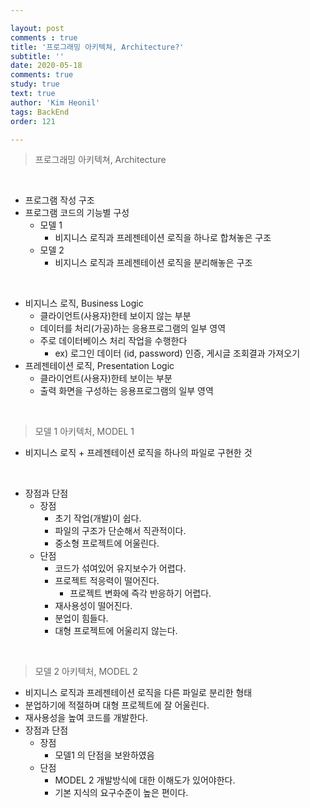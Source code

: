 ```yaml
---

layout: post
comments : true
title: '프로그래밍 아키텍쳐, Architecture?'
subtitle: ''
date: 2020-05-18
comments: true
study: true
text: true
author: 'Kim Heonil'
tags: BackEnd
order: 121

---
```


> 프로그래밍 아키텍쳐, Architecture

<br>

- 프로그램 작성 구조
- 프로그램 코드의 기능별 구성
  - 모델 1
    - 비지니스 로직과 프레젠테이션 로직을 하나로 합쳐놓은 구조
  - 모델 2
    - 비지니스 로직과 프레젠테이션 로직을 분리해놓은 구조

<br>

- 비지니스 로직, Business Logic
  - 클라이언트(사용자)한테 보이지 않는 부분
  - 데이터를 처리(가공)하는 응용프로그램의 일부 영역
  - 주로 데이터베이스 처리 작업을 수행한다
    - ex) 로그인 데이터 (id, password) 인증, 게시글 조회결과 가져오기
- 프레젠테이션 로직, Presentation Logic
  - 클라이언트(사용자)한테 보이는 부분
  - 출력 화면을 구성하는 응용프로그램의 일부 영역

<br>

> 모델 1 아키텍처, MODEL 1

- 비지니스 로직 + 프레젠테이션 로직을 하나의 파일로 구현한 것

<br>

- 장점과 단점
  - 장점
    - 초기 작업(개발)이 쉽다.
    - 파일의 구조가 단순해서 직관적이다.
    - 중소형 프로젝트에 어울린다.
  - 단점
    - 코드가 섞여있어 유지보수가 어렵다.
    - 프로젝트 적응력이 떨어진다.
      - 프로젝트 변화에 즉각 반응하기 어렵다.
    - 재사용성이 떨어진다.
    - 분업이 힘들다.
    - 대형 프로젝트에 어울리지 않는다.

<br>

> 모델 2 아키텍처, MODEL 2

- 비지니스 로직과 프레젠테이션 로직을 다른 파일로 분리한 형태
- 분업하기에 적절하며 대형 프로젝트에 잘 어울린다.
- 재사용성을 높여 코드를 개발한다.
- 장점과 단점
  - 장점
    - 모델1 의 단점을 보완하였음
  - 단점
    - MODEL 2 개발방식에 대한 이해도가 있어야한다.
    - 기본 지식의 요구수준이 높은 편이다.

<br><br>